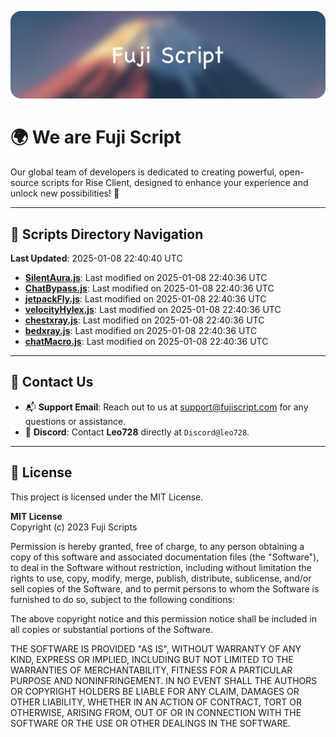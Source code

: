 ![Banner](.github/b.webp)

# 🌍 **We are Fuji Script**

Our global team of developers is dedicated to creating powerful, open-source scripts for Rise Client, designed to enhance your experience and unlock new possibilities! 🌟

---
<!-- SCRIPTS_NAVIGATION_START -->
## 📂 **Scripts Directory Navigation**

**Last Updated**: 2025-01-08 22:40:40 UTC

- **[SilentAura.js](scripts/SilentAura.js)**: Last modified on 2025-01-08 22:40:36 UTC
- **[ChatBypass.js](scripts/ChatBypass.js)**: Last modified on 2025-01-08 22:40:36 UTC
- **[jetpackFly.js](scripts/jetpackFly.js)**: Last modified on 2025-01-08 22:40:36 UTC
- **[velocityHylex.js](scripts/velocityHylex.js)**: Last modified on 2025-01-08 22:40:36 UTC
- **[chestxray.js](scripts/chestxray.js)**: Last modified on 2025-01-08 22:40:36 UTC
- **[bedxray.js](scripts/bedxray.js)**: Last modified on 2025-01-08 22:40:36 UTC
- **[chatMacro.js](scripts/chatMacro.js)**: Last modified on 2025-01-08 22:40:36 UTC

<!-- SCRIPTS_NAVIGATION_END -->

---

## 💬 **Contact Us**  
- 📬 **Support Email**: Reach out to us at [support@fujiscript.com](mailto:support@fujiscript.com) for any questions or assistance.  
- 💬 **Discord**: Contact **Leo728** directly at `Discord@leo728`.

---

## 📜 **License**

This project is licensed under the MIT License.  

**MIT License**  
Copyright (c) 2023 Fuji Scripts  

Permission is hereby granted, free of charge, to any person obtaining a copy of this software and associated documentation files (the "Software"), to deal in the Software without restriction, including without limitation the rights to use, copy, modify, merge, publish, distribute, sublicense, and/or sell copies of the Software, and to permit persons to whom the Software is furnished to do so, subject to the following conditions:  

The above copyright notice and this permission notice shall be included in all copies or substantial portions of the Software.  

THE SOFTWARE IS PROVIDED "AS IS", WITHOUT WARRANTY OF ANY KIND, EXPRESS OR IMPLIED, INCLUDING BUT NOT LIMITED TO THE WARRANTIES OF MERCHANTABILITY, FITNESS FOR A PARTICULAR PURPOSE AND NONINFRINGEMENT. IN NO EVENT SHALL THE AUTHORS OR COPYRIGHT HOLDERS BE LIABLE FOR ANY CLAIM, DAMAGES OR OTHER LIABILITY, WHETHER IN AN ACTION OF CONTRACT, TORT OR OTHERWISE, ARISING FROM, OUT OF OR IN CONNECTION WITH THE SOFTWARE OR THE USE OR OTHER DEALINGS IN THE SOFTWARE.  
